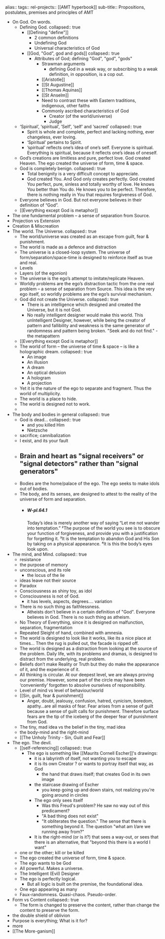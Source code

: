 alias::
tags:: 
rel-projects:: [[AMT hyperbook]]
sub-title:: Propositions, postulates, premises and principles of AMT

- On God. On words.
	- Defining God.
	  collapsed:: true
		- [[Defining "define"]]
			- 2 common definitions
			- Undefining God
			- Universal characteristics of God
		- [[God, "God", god and gods]]
		  collapsed:: true
			- Attributes of God; defining "God", "god", "gods"
				- Strawman arguments
					- defining God in a weak way, or subscribing to a weak definition, in opposition, is a cop out.
				- [[Aristotle]]
				- [[St Augustine]]
				- [[Thomas Aquinas]]
				- [[St Anselm]]
				- Need to contrast these with Eastern traditions, indigenous, other faiths
				- Commonly ascribed characteristics of God
					- Creator (of the world/universe)
					- Judge
	- ‘Spiritual’, ‘spiritual’, ’Self’, ‘self’ and ‘sacred’
	  collapsed:: true
		- Spirit is whole and complete, perfect and lacking nothing, ever changeless, ever loving.
		- ‘Spiritual’ pertains to Spirit.
		- ’spiritual’ reflects one’s idea of one’s self. Everyone is spiritual. Everything is spiritual, because it reflects one’s ideas of oneself.
	- God’s creations are limitless and pure, perfect love. God created Heaven. The ego created the universe of form, time & space.
	- God is completely benign.
	  collapsed:: true
		- Total benignity is a very difficult concept to appreciate.
		- God created You. And God only creates perfectly. God created You perfect, pure, sinless and totally worthy of love. He knows You better than You do. He knows you to be perfect. Therefore, there is nothing really in You that requires forgiveness of God.
	- Everyone believes in God. But not everyone believes in their definition of “God”.
	- [[Everything except God is metaphor]]
- The one fundamental problem – a sense of separation from Source.
- Projection vs Extension
- Creation & Miscreation
- The world. The Universe.
  collapsed:: true
	- The world/universe was created as an escape from guilt, fear & punishment.
	- The world is made as a defence and distraction
	- The universe is a closed-loop system. The universe of form/separation/space-time is designed to reinforce itself as true and real.
	- Levels
	- Layers (of the egonion)
	- The universe is the ego’s attempt to imitate/replicate Heaven.
	- Worldly problems are the ego’s distraction tactic from the one real problem – a sense of separation from Source. This idea is the very ego itself, so worldly problems are the ego’s survival mechanism.
	- God did not create the Universe.
	  collapsed:: true
		- There is an intelligence which designed and created the Universe, but it is not God.
		- No really intelligent designer would make this world. This unIntelligent Designer, however, while being the creator of pattern and fallibility and weakness is the same generator of randomness and pattern being broken. "Seek and do not find." - the metapattern
	- [[Everything except God is metaphor]]
	- The world of form – the universe of time & space – is like a holographic dream.
	  collapsed:: true
		- An image
		- An illusion
		- A dream
		- An optical delusion
		- A hologram
		- A projection
	- Yet it is the nature of the ego to separate and fragment. Thus the world of multiplicity.
	- The world is a place to hide.
	- The world is designed not to work.
	-
- The body and bodies in general
  collapsed:: true
	- God is dead...
	  collapsed:: true
		- and you killed Him
		- Nietzsche
	- sacrifice; cannibalization
	- I exist, and its your fault
	- Brain and heart as "signal receivers" or "signal detectors" rather than "signal generators"
		-
	- Bodies are the home/palace of the ego. The ego seeks to make idols out of bodies.
	- The body, and its senses, are designed to attest to the reality of the universe of form and separation.
		- ##### W-pI.64.1
		  Today’s idea is merely another way of saying “Let me not wander into temptation.” ²The purpose of the world you see is to obscure your function of forgiveness, and provide you with a justification for forgetting it. ³It is the temptation to abandon God and His Son by taking on a physical appearance. ⁴It is this the body’s eyes look upon.
- The mind, and Mind.
  collapsed:: true
	- resistance
	- the purpose of memory
	- unconscious, and its role
		- the locus of the lie
	- ideas leave not their source
	- Paradox
	- Consciousness as shiny toy, as idol
	- Consciousness is not of God.
		- it has levels, aspects, degrees.... variation
	- There is no such thing as faithlessness.
		- Atheists don't believe in a certain definition of "God". Everyone believes in God. There is no such thing as atheism.
	- No Theory of Everything, since it is designed on malfunction, separation, fragmentation
	- Repeated Sleight of hand, combined with amnesia.
	- The world is designed to look like it works, like its a nice place at times... Then the rug is pulled out, the facade is ripped off.
	- The world is designed as a distraction from looking at the source of the problem. Daily life, with its problems and dramas, is designed to distract from the underlying, real problem.
	- Beliefs don’t make Reality or Truth but they do make the appearance of it, and the experience of it.
	- All thinking is circular. At our deepest level, we are always proving our premise. However, some part of the circle may have been ‘conveniently’ forgotten to absolve ourselves of responsibility.
	- Level of mind vs level of behaviour/world
	- [[Sin, guilt, fear & punishment]]
		- Anger, doubt, jealousy, confusion, hatred, cynicism, boredom, apathy…are all masks of fear. Fear arises from a sense of guilt because a sense of guilt calls for punishment. Therefore surface fears are the tip of the iceberg of the deeper fear of punishment from God.
	- The tiny, mad idea vs the belief in the tiny, mad idea
	- the body-mind and the right-mind
	- [[The Unholy Trinity - Sin, Guilt and Fear]]
- The ego. The devil.
	- [[self-referencing]]
	  collapsed:: true
		- The ego is something like [[Maurits Cornell Escher]]'s drawings:
			- it is a labyrinth of itself, not wanting you to escape
			- it is its own Creator ? or wants to portray itself that way, as God
				- the hand that draws itself; that creates God in its own image
			- the staircase drawing of Escher
				- you keep going up and down stairs, not realizing you're going around in circles
			- The ego only sees itself
				- Was this Freud's problem? He saw no way out of this predicament?
				- "A bad thing does not exist"
				- "It obliterates the question." The sense that there is something beyond it. The question "what am I/are we running away from?"
			- It is the right-mind (or is it?) that sees a way-out, or sees that there is an alternative, that "beyond this there is a world I want"
	- one or the other; kill or be killed
	- The ego created the universe of form, time & space.
	- The ego wants to be God
	- All powerful. Makes a universe.
	- The Intelligent (Evil) Designer
	- The ego is perfectly logical.
		- But all logic is built on the premise, the foundational idea.
	- One ego appearing as many
	- Faux-randomness. Quasi-chaos. Pseudo-order.
- Form vs Content
  collapsed:: true
	- The form is changed to preserve the content, rather than change the content to preserve the form.
- the double shield of oblivion
- Purpose is everything; What is it for?
- more
- [[The More-ganism]]